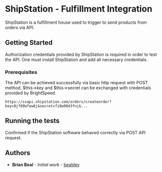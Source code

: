 # ShipStation - Fulfillment Integration

ShipStation is a fulfillment house used to trigger to send products from orders via API.

## Getting Started

Authorization credentials provided by ShipStation is required in order to test the API. One must install ShipStation and add all necessary credentials.

### Prerequisites

The API can be achieved successfully via basic http request with POST method. $this->key and $this->secret can be exchanged with credentials provided by BrightSpeed.

```
https://ssapi.shipstation.com/orders/createorder?key=9jf89wfew8j&secret=fi8w9043fnj&...
```

## Running the tests

Confirmed if the ShipStation software behaved correctly via POST API request.

## Authors

* **Brian Beal** - *Initial work* - [bealdev](https://github.com/bealdev)
